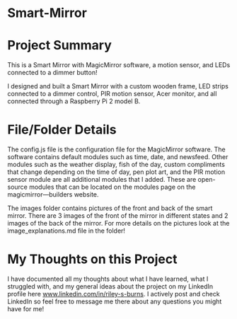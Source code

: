 # Smart-Mirror

# Project Summary
This is a Smart Mirror with MagicMirror software, a motion sensor, and LEDs connected to a dimmer button!

I designed and built a Smart Mirror with a custom wooden frame, LED strips connected to a dimmer control, PIR motion sensor, Acer monitor, and all connected through a Raspberry Pi 2 model B. 

# File/Folder Details
The config.js file is the configuration file for the MagicMirror software. The software contains default modules such as time, date, and newsfeed. Other modules such as the weather display, fish of the day, custom compliments that change depending on the time of day, pen plot art, and the PIR motion sensor module are all additional modules that I added. These are open-source modules that can be located on the modules page on the magicmirror—builders website.

The images folder contains pictures of the front and back of the smart mirror. There are 3 images of the front of the mirror in different states and 2 images of the back of the mirror. For more details on the pictures look at the image_explanations.md file in the folder!

# My Thoughts on this Project
I have documented all my thoughts about what I have learned, what I struggled with, and my general ideas about the project on my LinkedIn profile here www.linkedin.com/in/riley-s-burns. I actively post and check LinkedIn so feel free to message me there about any questions you might have for me!
